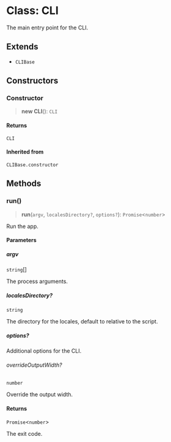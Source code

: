 # Class: CLI

The main entry point for the CLI.

## Extends

- `CLIBase`

## Constructors

### Constructor

> **new CLI**(): `CLI`

#### Returns

`CLI`

#### Inherited from

`CLIBase.constructor`

## Methods

### run()

> **run**(`argv`, `localesDirectory?`, `options?`): `Promise`\<`number`\>

Run the app.

#### Parameters

##### argv

`string`[]

The process arguments.

##### localesDirectory?

`string`

The directory for the locales, default to relative to the script.

##### options?

Additional options for the CLI.

###### overrideOutputWidth?

`number`

Override the output width.

#### Returns

`Promise`\<`number`\>

The exit code.
